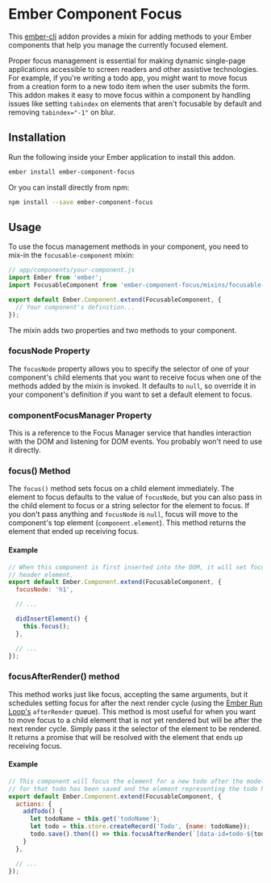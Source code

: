 # Ember Component Focus

This [ember-cli][ember-cli] addon provides a mixin for adding methods to your
Ember components that help you manage the currently focused element.

Proper focus management is essential for making dynamic single-page applications
accessible to screen readers and other assistive technologies. For example, if
you're writing a todo app, you might want to move focus from a creation form to
a new todo item when the user submits the form. This addon makes it easy to move
focus within a component by handling issues like setting `tabindex` on elements
that aren't focusable by default and removing `tabindex="-1"` on blur.

[ember-cli]: http://www.ember-cli.com/

## Installation

Run the following inside your Ember application to install this addon.

```bash
ember install ember-component-focus
```

Or you can install directly from npm:

```bash
npm install --save ember-component-focus
```

## Usage

To use the focus management methods in your component, you need to mix-in
the `focusable-component` mixin:

```javascript
// app/components/your-component.js
import Ember from 'ember';
import FocusableComponent from 'ember-component-focus/mixins/focusable-component';

export default Ember.Component.extend(FocusableComponent, {
  // Your component's definition...
});
```

The mixin adds two properties and two methods to your component.

### focusNode Property

The `focusNode` property allows you to specify the selector of one of your
component's child elements that you want to receive focus when one of the
methods added by the mixin is invoked. It defaults to `null`, so override it in
your component's definition if you want to set a default element to focus.

### componentFocusManager Property

This is a reference to the Focus Manager service that handles interaction with
the DOM and listening for DOM events. You probably won't need to use it
directly.

### focus() Method

The `focus()` method sets focus on a child element immediately. The element to
focus defaults to the value of `focusNode`, but you can also pass in the child
element to focus or a string selector for the element to focus. If you don't
pass anything and `focusNode` is `null`, focus will move to the component's top
element (`component.element`). This method returns the element that ended up
receiving focus.

#### Example

```javascript
// When this component is first inserted into the DOM, it will set focus to its
// header element.
export default Ember.Component.extend(FocusableComponent, {
  focusNode: 'h1',

  // ...

  didInsertElement() {
    this.focus();
  },

  // ...
});
```

### focusAfterRender() method

This method works just like focus, accepting the same arguments, but it
schedules setting focus for after the next render cycle (using the [Ember Run
Loop's][run-loop] `afterRender` queue). This method is most useful for when you
want to move focus to a child element that is not yet rendered but will be after
the next render cycle. Simply pass it the selector of the element to be
rendered. It returns a promise that will be resolved with the element that ends
up receiving focus.

#### Example

```javascript
// This component will focus the element for a new todo after the model object
// for that todo has been saved and the element representing the todo has rendered.
export default Ember.Component.extend(FocusableComponent, {
  actions: {
    addTodo() {
      let todoName = this.get('todoName');
      let todo = this.store.createRecord('Todo', {name: todoName});
      todo.save().then(() => this.focusAfterRender(`[data-id=todo-${todo.id}]`));
    }
  },

  // ...
});
```

[run-loop]: http://emberjs.com/api/classes/Ember.run.html
